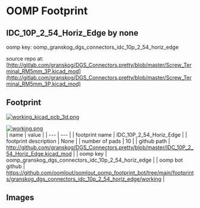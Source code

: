 # OOMP Footprint  
## IDC_10P_2_54_Horiz_Edge  by none  
  
oomp key: oomp_granskog_dgs_connectors_idc_10p_2_54_horiz_edge  
  
source repo at: [http://gitlab.com/granskog/DGS_Connectors.pretty/blob/master/Screw_Terminal_RM5mm_3P.kicad_mod](http://gitlab.com/granskog/DGS_Connectors.pretty/blob/master/Screw_Terminal_RM5mm_3P.kicad_mod)  
## Footprint  
  
[![working_kicad_pcb_3d.png](working_kicad_pcb_3d_600.png)](working_kicad_pcb_3d.png)  
  
[![working.png](working_600.png)](working.png)  
| name | value | 
| --- | --- | 
| footprint name | IDC_10P_2_54_Horiz_Edge | 
| footprint description | None | 
| number of pads | 10 | 
| github path | http://github.com/granskog/DGS_Connectors.pretty/blob/master/IDC_10P_2_54_Horiz_Edge.kicad_mod | 
| oomp key | oomp_granskog_dgs_connectors_idc_10p_2_54_horiz_edge | 
| oomp bot github | https://github.com/oomlout/oomlout_oomp_footprint_bot/tree/main/footprints/granskog_dgs_connectors_idc_10p_2_54_horiz_edge/working | 
## Images  
